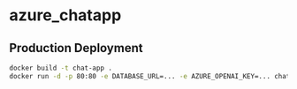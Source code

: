 # azure_chatapp

## Production Deployment
```bash
docker build -t chat-app .
docker run -d -p 80:80 -e DATABASE_URL=... -e AZURE_OPENAI_KEY=... chat-app
```
